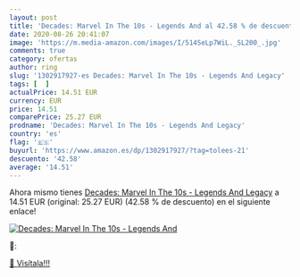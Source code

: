 ```yaml
---
layout: post
title: 'Decades: Marvel In The 10s - Legends And al 42.58 % de descuento'
date: 2020-08-26 20:41:07
image: 'https://m.media-amazon.com/images/I/514SeLp7WiL._SL200_.jpg'
comments: true
category: ofertas
author: ring
slug: '1302917927-es Decades: Marvel In The 10s - Legends And Legacy'
tags: [  ]
actualPrice: 14.51 EUR
currency: EUR
price: 14.51
comparePrice: 25.27 EUR
prodname: 'Decades: Marvel In The 10s - Legends And Legacy'
country: 'es'
flag: '🇪🇸'
buyurl: 'https://www.amazon.es/dp/1302917927/?tag=tolees-21'
descuento: '42.58'
average: '14.51'
---
```


Ahora mismo tienes [Decades: Marvel In The 10s - Legends And Legacy](https://www.amazon.es/dp/1302917927/?tag=tolees-21) a 14.51 EUR (original: 25.27 EUR) (42.58 %  de descuento) en el siguiente enlace!

[![Decades: Marvel In The 10s - Legends And](https://m.media-amazon.com/images/I/514SeLp7WiL._SL200_.jpg)](https://www.amazon.es/dp/1302917927/?tag=tolees-21)

🔎:


[🛒 Visítala!!!](https://www.amazon.es/dp/1302917927/?tag=tolees-21)
